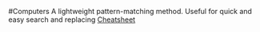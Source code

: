#Computers 
A lightweight pattern-matching method. Useful for quick and easy search and replacing
[Cheatsheet](https://www.rexegg.com/regex-quickstart.html)